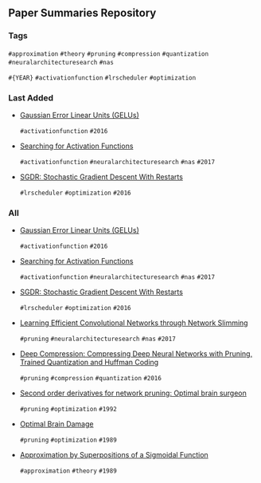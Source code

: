 ## Paper Summaries Repository

### Tags
`#approximation` `#theory` `#pruning` `#compression` `#quantization` `#neuralarchitecturesearch` `#nas` 

`#{YEAR}` `#activationfunction` `#lrscheduler` `#optimization`

### Last Added

- [Gaussian Error Linear Units (GELUs)](./summaries/gaussian-error-linear-units/index.md)

  `#activationfunction` `#2016`

- [Searching for Activation Functions](./summaries/searching-for-activation-functions/index.md)

  `#activationfunction` `#neuralarchitecturesearch` `#nas` `#2017`

- [SGDR: Stochastic Gradient Descent With Restarts](./summaries/stochastic-gradient-descent-with-restarts/index.md)

  `#lrscheduler` `#optimization` `#2016`

### All

- [Gaussian Error Linear Units (GELUs)](./summaries/gaussian-error-linear-units/index.md)

  `#activationfunction` `#2016`

- [Searching for Activation Functions](./summaries/searching-for-activation-functions/index.md)

  `#activationfunction` `#neuralarchitecturesearch` `#nas` `#2017`

- [SGDR: Stochastic Gradient Descent With Restarts](./summaries/stochastic-gradient-descent-with-restarts/index.md)

  `#lrscheduler` `#optimization` `#2016`

- [Learning Efficient Convolutional Networks through Network Slimming](./summaries/network-slimming/index.md)

  `#pruning` `#neuralarchitecturesearch` `#nas` `#2017`

- [Deep Compression: Compressing Deep Neural Networks with Pruning, Trained Quantization and Huffman Coding](./summaries/deep-compression/index.md)

  `#pruning` `#compression` `#quantization` `#2016`

- [Second order derivatives for network pruning: Optimal brain surgeon](./summaries/optimal-brain-surgeon/index.md)

  `#pruning` `#optimization` `#1992`

- [Optimal Brain Damage](./summaries/optimal-brain-damage/index.md)

  `#pruning` `#optimization` `#1989`

- [Approximation by Superpositions of a Sigmoidal Function](./summaries/approximation-by-superpositions-of-a-sigmoidal-function/index.md)

  `#approximation` `#theory` `#1989`